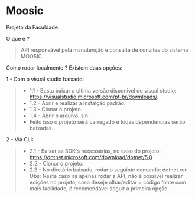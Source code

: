 # Moosic
Projeto da Faculdade.

O que é ?
 > API responsável pela manutenção e consulta de convites do sistema MOOSIC.

Como rodar localmente ? Existem duas opções:

1 - Com o visual studio baixado:
> - 1.1 - Basta baixar a ultima versão disponivel do visual studio: https://visualstudio.microsoft.com/pt-br/downloads/.
> - 1.2 - Abrir e realizar a instalção padrão.
> - 1.3 - Clonar o projeto.
> - 1.4 - Abrir o arquivo .sln.
> - Feito isso o projeto será carregado e todas dependencias serão baixadas.

2 - Via CLI:
> - 2.1 - Baixar as SDK's necessárias, no caso do projeto: https://dotnet.microsoft.com/download/dotnet/5.0
> - 2.2 - Clonar o projeto.
> - 2.3 - No diretório baixado, rodar o seguinte comando: dotnet run. Obs: Neste caso irá apenas rodar a API, não é possível realizar edições no projeto, caso deseje olhar/editar >         código fonte com mais facilidade, é recomendável seguir a primeira opção.
